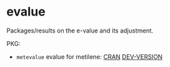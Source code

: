 # evalue

Packages/results on the e-value and its adjustment.

PKG:
- `metevalue` evalue for metilene: [CRAN](https://cran.r-project.org/web/packages/metevalue/) [DEV-VERSION](https://github.com/yfyang86/metevalue)

